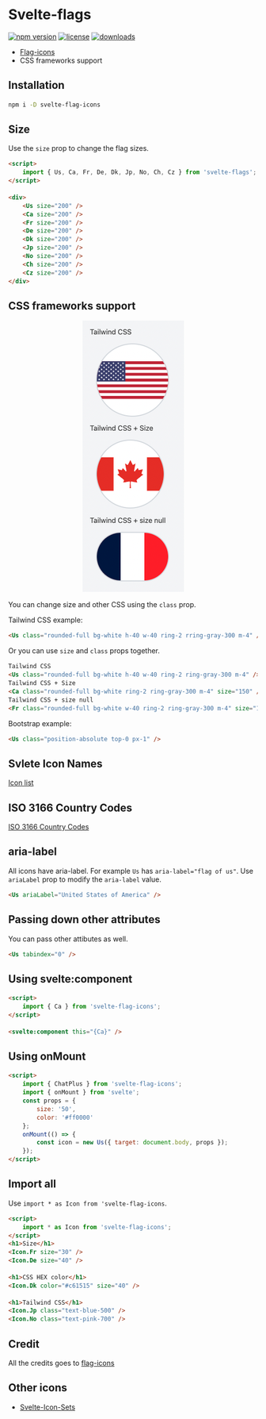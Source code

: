 # Svelte-flags

[![npm version](https://badgen.net/npm/v/svelte-flag-icons)](https://www.npmjs.com/package/svelte-flag-icons)
[![license](https://badgen.net/npm/license/svelte-flag-icons)](https://github.com/shinokada/svelte-flag-icons/blob/main/LICENSE)
[![downloads](https://badgen.net/npm/dm/svelte-flag-icons)](https://github.com/shinokada/svelte-flag-icons)

- [Flag-icons](https://github.com/lipis/flag-icons)
- CSS frameworks support

## Installation

```sh
npm i -D svelte-flag-icons
```

## Size

Use the `size` prop to change the flag sizes.

```html
<script>
	import { Us, Ca, Fr, De, Dk, Jp, No, Ch, Cz } from 'svelte-flags';
</script>

<div>
	<Us size="200" />
	<Ca size="200" />
	<Fr size="200" />
	<De size="200" />
	<Dk size="200" />
	<Jp size="200" />
	<No size="200" />
	<Ch size="200" />
	<Cz size="200" />
</div>
```

## CSS frameworks support

<p align="center">
<img src="https://raw.githubusercontent.com/shinokada/svelte-flags/main/static/images/flag2.png" />
</p>

You can change size and other CSS using the `class` prop.

Tailwind CSS example:

```html
<Us class="rounded-full bg-white h-40 w-40 ring-2 rring-gray-300 m-4" />
```

Or you can use `size` and `class` props together.

```html
Tailwind CSS
<Us class="rounded-full bg-white h-40 w-40 ring-2 ring-gray-300 m-4" />
Tailwind CSS + Size
<Ca class="rounded-full bg-white ring-2 ring-gray-300 m-4" size="150" />
Tailwind CSS + size null
<Fr class="rounded-full bg-white w-40 ring-2 ring-gray-300 m-4" size="150" />
```

Bootstrap example:

```html
<Us class="position-absolute top-0 px-1" />
```

## Svlete Icon Names

[Icon list](https://github.com/shinokada/svelte-flag-icons/blob/main/icon-list.md)

## ISO 3166 Country Codes

[ISO 3166 Country Codes](https://github.com/shinokada/svelte-flag-icons/blob/main/iso-3166-country-codes.md)

## aria-label

All icons have aria-label. For example `Us` has `aria-label="flag of us"`.
Use `ariaLabel` prop to modify the `aria-label` value.

```html
<Us ariaLabel="United States of America" />
```

## Passing down other attributes

You can pass other attibutes as well.

```html
<Us tabindex="0" />
```

## Using svelte:component

```html
<script>
	import { Ca } from 'svelte-flag-icons';
</script>

<svelte:component this="{Ca}" />
```

## Using onMount

```html
<script>
	import { ChatPlus } from 'svelte-flag-icons';
	import { onMount } from 'svelte';
	const props = {
		size: '50',
		color: '#ff0000'
	};
	onMount(() => {
		const icon = new Us({ target: document.body, props });
	});
</script>
```

## Import all

Use `import * as Icon from 'svelte-flag-icons`.

```html
<script>
	import * as Icon from 'svelte-flag-icons';
</script>
<h1>Size</h1>
<Icon.Fr size="30" />
<Icon.De size="40" />

<h1>CSS HEX color</h1>
<Icon.Dk color="#c61515" size="40" />

<h1>Tailwind CSS</h1>
<Icon.Jp class="text-blue-500" />
<Icon.No class="text-pink-700" />
```

## Credit

All the credits goes to [flag-icons](https://github.com/lipis/flag-icons)

## Other icons

- [Svelte-Icon-Sets](https://svelte-svg-icons.vercel.app/)
